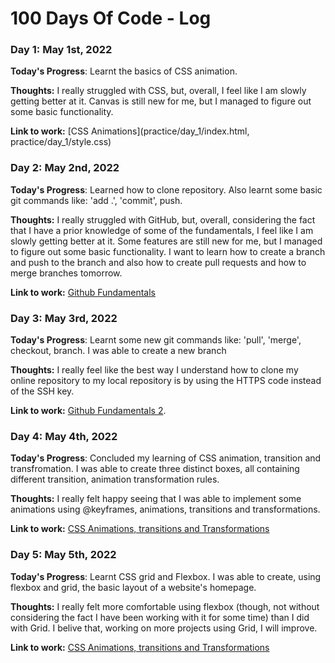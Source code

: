 # 100 Days Of Code - Log

### Day 1: May 1st, 2022

**Today's Progress**: Learnt the basics of CSS animation.

**Thoughts:** I really struggled with CSS, but, overall, I feel like I am slowly getting better at it. Canvas is still new for me, but I managed to figure out some basic functionality.

**Link to work:** [CSS Animations](practice/day_1/index.html, practice/day_1/style.css)

### Day 2: May 2nd, 2022

**Today's Progress**: Learned how to clone repository. Also learnt some basic git commands like: 'add .', 'commit', push.

**Thoughts:** I really struggled with GitHub, but, overall, considering the fact that I have a prior knowledge of some of the fundamentals, I feel like I am slowly getting better at it. Some features are still new for me, but I managed to figure out some basic functionality. I want to learn how to create a branch and push to the branch and also how to create pull requests and how to merge branches tomorrow.

**Link to work:** [Github Fundamentals](practice/day_2/github_fundamentals_1.md)

### Day 3: May 3rd, 2022

**Today's Progress**: Learnt some new git commands like: 'pull', 'merge', checkout, branch. I was able to create a new branch

**Thoughts:** I really feel like the best way I understand how to clone my online repository to my local repository is by using the HTTPS code instead of the SSH key.

**Link to work:** [Github Fundamentals 2](practice/day_3/github_fundamentals_2.md).

### Day 4: May 4th, 2022

**Today's Progress**: Concluded my learning of CSS animation, transition and transfromation. I was able to create three distinct boxes, all containing different transition, animation transformation rules.

**Thoughts:** I really felt happy seeing that I was able to implement some animations using @keyframes, animations, transitions and transformations.

**Link to work:** [CSS Animations, transitions and Transformations](practice/day_4)

### Day 5: May 5th, 2022

**Today's Progress**: Learnt CSS grid and Flexbox. I was able to create, using flexbox and grid, the basic layout of a website's homepage.

**Thoughts:** I really felt more comfortable using flexbox (though, not without considering the fact I have been working with it for some time) than I did with Grid. I belive that, working on more projects using Grid, I will improve.

**Link to work:** [CSS Animations, transitions and Transformations](practice/day_5)